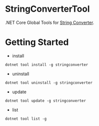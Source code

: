 # StringConverterTool

.NET Core Global Tools for [String Converter](https://github.com/seayxu/StringConverter).

# Getting Started

- install
```
dotnet tool install -g stringconverter
```

- uninstall
```
dotnet tool uninstall -g stringconverter
```

- update
```
dotnet tool update -g stringconverter
```

- list
```
dotnet tool list -g
```